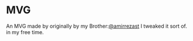 # MVG
An MVG made by originally by my Brother:[@amirrezast](https://github.com/amirrezast) I tweaked it sort of. in my free time.
